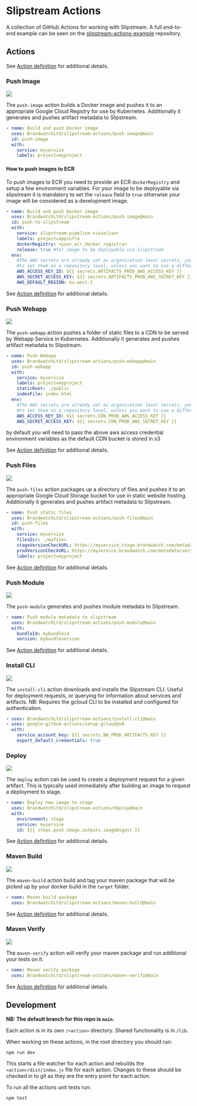 # Slipstream Actions

A collection of GitHub Actions for working with Slipstream. A full end-to-end example can be seen on the [slipstream-actions-example](https://github.com/BrandwatchLtd/slipstream-actions-example/blob/master/.github/workflows/build.yaml) repository.

## Actions

See [Action definition](install-cli/action.yml) for additional details.

### Push Image

![](https://github.com/BrandwatchLtd/slipstream-actions/workflows/Push%20Image/badge.svg)

The `push-image` action builds a Docker image and pushes it to an appropriate Google Cloud Registry for use by Kubernetes. Additionally it generates and pushes artifact metadata to Slipstream.

```yaml
- name: Build and push Docker image
  uses: BrandwatchLtd/slipstream-actions/push-image@main
  id: push-image
  with:
    service: myservice
    labels: project=myproject
```

#### How to push images to ECR

To push images to ECR you need to provide an ECR `dockerRegistry` and setup a few environment variables. For your image to be deployable via slipstream it is mandatory to set the `release` field to `true` otherwise your image will be considered as a development image.

```yaml
- name: Build and push Docker image
  uses: BrandwatchLtd/slipstream-actions/push-image@main
  id: push-to-slipstream
  with:
    service: slipstream-pipeline-visualiser
    labels: project=appinfra
    dockerRegistry: <your_ecr_docker_registry>
    release: true #for image to be deployable via slipstream
  env:
    #The AWS secrets are already set as organisation level secrets, you don't need
    #to set them on a repository level, unless you want to use a different account
    AWS_ACCESS_KEY_ID: ${{ secrets.ARTIFACTS_PROD_AWS_ACCESS_KEY }}
    AWS_SECRET_ACCESS_KEY: ${{ secrets.ARTIFACTS_PROD_AWS_SECRET_KEY }}
    AWS_DEFAULT_REGION: eu-west-1
```

See [Action definition](push-image/action.yml) for additional details.


### Push Webapp

![](https://github.com/BrandwatchLtd/slipstream-actions/workflows/Push%Webapp/badge.svg)

The `push-webapp` action pushes a folder of static files to a CDN to be served by Webapp Service in Kubernetes. Additionally it generates and pushes artifact metadata to Slipstream.

```yaml
- name: Push Webapp
  uses: BrandwatchLtd/slipstream-actions/push-webapp@main
  id: push-webapp
  with:
    service: myservice
    labels: project=myproject
    staticRoot: ./public
    indexFile: index.html
  env:
    #The AWS secrets are already set as organisation level secrets, you don't need
    #to set them on a repository level, unless you want to use a different account
    AWS_ACCESS_KEY_ID: ${{ secrets.CDN_PROD_AWS_ACCESS_KEY }}
    AWS_SECRET_ACCESS_KEY: ${{ secrets.CDN_PROD_AWS_SECRET_KEY }}
```

by default you will need to pass the above aws access credential environment variables as the default CDN bucket is stored in s3

See [Action definition](push-webapp/action.yml) for additional details.

### Push Files

![](https://github.com/BrandwatchLtd/slipstream-actions/workflows/Push%20Files/badge.svg)

The `push-files` action packages up a directory of files and pushes it to an appropriate Google Cloud Storage bucket for use in static website hosting. Additionally it generates and pushes artifact metadata to Slipstream.

```yaml
- name: Push static files
  uses: BrandwatchLtd/slipstream-actions/push-files@main
  id: push-files
  with:
    service: myservice
    filesDir: ./myfiles
    stageVersionCheckURL: https://myservice.stage.brandwatch.com/metadata/version
    prodVersionCheckURL: https://myservice.brandwatch.com/metadata/version
    labels: project=myproject
```

See [Action definition](push-files/action.yml) for additional details.

### Push Module

![](https://github.com/BrandwatchLtd/slipstream-actions/workflows/Push%20Module/badge.svg)

The `push-module` generates and pushes module metadata to Slipstream.

```yaml
- name: Push module metadata to slipstream
  uses: BrandwatchLtd/slipstream-actions/push-module@main
  with:
    bundleId: mybundleid
    version: mybundleversion
```

See [Action definition](push-module/action.yml) for additional details.

### Install CLI

![](https://github.com/BrandwatchLtd/slipstream-actions/workflows/Install%20CLI/badge.svg)

The `install-cli` action downloads and installs the Slipstream CLI. Useful for deployment requests, or querying for information about services and artifacts. NB: Requires the gcloud CLI to be installed and configured for authentication.

```yaml
- uses: BrandwatchLtd/slipstream-actions/install-cli@main
- uses: google-github-actions/setup-gcloud@v0
  with:
    service_account_key: ${{ secrets.BW_PROD_ARTIFACTS_KEY }}
    export_default_credentials: true
```

### Deploy

![](https://github.com/BrandwatchLtd/slipstream-actions/workflows/Deploy/badge.svg)

The `deploy` action can be used to create a deployment request for a given artifact. This is typically used immediately after building an image to request a deployment to stage.

```yaml
- name: Deploy new image to stage
  uses: BrandwatchLtd/slipstream-actions/deploy@main
  with:
    environment: stage
    service: myservice
    id: ${{ steps.push-image.outputs.imageDigest }}
```

See [Action definition](deploy/action.yml) for additional details.

### Maven Build

![](https://github.com/BrandwatchLtd/slipstream-actions/workflows/Maven%20Build/badge.svg)

The `maven-build` action build and tag your maven package that will be picked up by your docker build in the `target` folder.

```yaml
- name: Maven build package
  uses: BrandwatchLtd/slipstream-actions/maven-build@main
```

See [Action definition](maven-build/action.yml) for additional details.

### Maven Verify

![](https://github.com/BrandwatchLtd/slipstream-actions/workflows/Maven%20Verify/badge.svg)

The `maven-verify` action will verify your maven package and run additional your tests on it.

```yaml
- name: Maven verify package
  uses: BrandwatchLtd/slipstream-actions/maven-verify@main
```

See [Action definition](maven-verify/action.yml) for additional details.

## Development

__NB: The default branch for this repo is `main`.__

Each action is in its own `/<action>` directory. Shared functionality is in `/lib`.

When working on these actions, in the root directory you should run:

```
npm run dev
```

This starts a file watcher for each action and rebuilds the `<action>/dist/index.js` file for each action. Changes to these should be checked in to git as they are the entry point for each action.

To run all the actions unit tests run:

```
npm test
```
